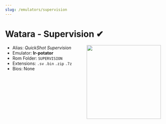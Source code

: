 ```yaml
---
slug: /emulators/supervision
---
```


# Watara - Supervision ✔

<img src="https://user-images.githubusercontent.com/98862735/190535299-423aae6f-7af9-4418-ab13-82881b3c2996.png" align="right" width="240" />

- Alias: *QuickShot Supervision*
- Emulator: **lr-potator**
- Rom Folder: `SUPERVISION`
- Extensions: `.sv` `.bin` `.zip` `.7z`
- Bios: None
